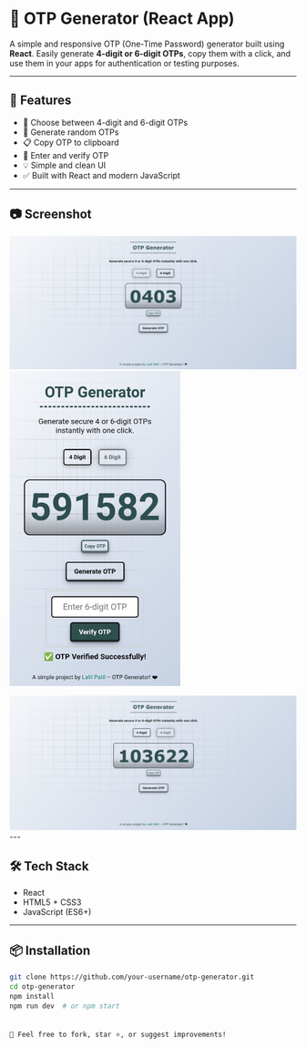# 🔐 OTP Generator (React App)

A simple and responsive OTP (One-Time Password) generator built using **React**. Easily generate **4-digit or 6-digit OTPs**, copy them with a click, and use them in your apps for authentication or testing purposes.

---

## 🚀 Features

- 🔢 Choose between 4-digit and 6-digit OTPs
- 🔁 Generate random OTPs
- 📋 Copy OTP to clipboard
- 🔐 Enter and verify OTP
- 💡 Simple and clean UI
- ✅ Built with React and modern JavaScript

---

## 📷 Screenshot

<!-- Desktop Screenshots -->
<img src="https://github.com/lalitpatil891/OTP-Generator/blob/main/otp-generator-app/screenShots/1.png" width="600" alt="OTP Generator Screenshot" /> <img src="https://github.com/lalitpatil891/OTP-Generator/blob/main/otp-generator-app/screenShots/mobile-2.jpg" width="300" alt="OTP Generator Mobile Screenshot" />
<!-- Mobile Screenshot -->

<img src="https://github.com/lalitpatil891/OTP-Generator/blob/main/otp-generator-app/screenShots/2.png" width="600" alt="OTP Generator Screenshot" />
---

## 🛠️ Tech Stack

- React
- HTML5 + CSS3
- JavaScript (ES6+)

---

## 📦 Installation

```bash
git clone https://github.com/your-username/otp-generator.git
cd otp-generator
npm install
npm run dev  # or npm start


💬 Feel free to fork, star ⭐, or suggest improvements!
